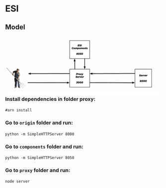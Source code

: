 # ESI

## Model
<img src="./origin/images/ESI-Model.png"
     alt="ESI Model"
     style="float: left; margin-right: 10px;" />

### Install dependencies in folder proxy:
`#arn install`

### Go to `origin` folder and run:
`python -m SimpleHTTPServer 8000`

### Go to `components` folder and run:
`python -m SimpleHTTPServer 8050`

### Go to `proxy` folder and run:
`node server`

